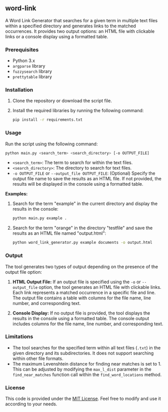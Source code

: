 ## word-link

A Word Link Generator that searches for a given term in multiple text files within a specified directory and generates links to the matched occurrences. It provides two output options: an HTML file with clickable links or a console display using a formatted table.

### Prerequisites

- Python 3.x
- `argparse` library
- `fuzzysearch` library
- `prettytable` library

### Installation

1. Clone the repository or download the script file.
2. Install the required libraries by running the following command:

   ```bash
   pip install -r requirements.txt
   ```

### Usage

Run the script using the following command:

```bash
python main.py <search_term> <search_directory> [-o OUTPUT_FILE]
```

- `<search_term>`: The term to search for within the text files.
- `<search_directory>`: The directory to search for text files.
- `-o OUTPUT_FILE` or `--output_file OUTPUT_FILE`: (Optional) Specify the output file name to save the results as an HTML file. If not provided, the results will be displayed in the console using a formatted table.

**Examples:**

1. Search for the term "example" in the current directory and display the results in the console:

   ```bash
   python main.py example .
   ```

2. Search for the term "orange" in the directory "testfile" and save the results as an HTML file named "output.html":

   ```bash
   python word_link_generator.py example documents -o output.html
   ```

### Output

The tool generates two types of output depending on the presence of the output file option:

1. **HTML Output File:** If an output file is specified using the `-o` or `--output_file` option, the tool generates an HTML file with clickable links. Each link represents a matched occurrence in a specific file and line. The output file contains a table with columns for the file name, line number, and corresponding text.

2. **Console Display:** If no output file is provided, the tool displays the results in the console using a formatted table. The console output includes columns for the file name, line number, and corresponding text.

### Limitations

- The tool searches for the specified term within all text files (`.txt`) in the given directory and its subdirectories. It does not support searching within other file formats.
- The maximum Levenshtein distance for finding near matches is set to 1. This can be adjusted by modifying the `max_l_dist` parameter in the `find_near_matches` function call within the `find_word_locations` method.

### License

This code is provided under the [MIT License](https://opensource.org/licenses/MIT). Feel free to modify and use it according to your needs.
